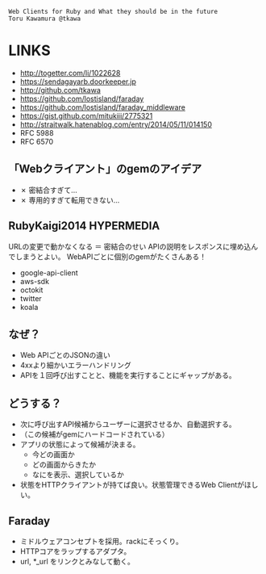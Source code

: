 ```
Web Clients for Ruby and What they should be in the future
Toru Kawamura @tkawa
```

LINKS
=====

- http://togetter.com/li/1022628
- https://sendagayarb.doorkeeper.jp
- http://github.com/tkawa
- https://github.com/lostisland/faraday
- https://github.com/lostisland/faraday_middleware
- https://gist.github.com/mitukiii/2775321
- http://straitwalk.hatenablog.com/entry/2014/05/11/014150
- RFC 5988
- RFC 6570


「Webクライアント」のgemのアイデア
-----

- ✗ 密結合すぎて…
- ✗ 専用的すぎて転用できない…


RubyKaigi2014 HYPERMEDIA
-----

URLの変更で動かなくなる ＝ 密結合のせい
APIの説明をレスポンスに埋め込んでしまうとよい。
WebAPIごとに個別のgemがたくさんある！

- google-api-client
- aws-sdk
- octokit
- twitter
- koala


なぜ？
-----

- Web APIごとのJSONの違い
- 4xxより細かいエラーハンドリング
- APIを１回呼び出すことと、機能を実行することにギャップがある。


どうする？
-----

- 次に呼び出すAPI候補からユーザーに選択させるか、自動選択する。
- （この候補がgemにハードコードされている）
- アプリの状態によって候補が決まる。
  - 今どの画面か
  - どの画面からきたか
  - なにを表示、選択しているか
- 状態をHTTPクライアントが持てば良い。状態管理できるWeb Clientがほしい。


Faraday
-----

- ミドルウェアコンセプトを採用。rackにそっくり。
- HTTPコアをラップするアダプタ。
- url, *_url をリンクとみなして動く。

